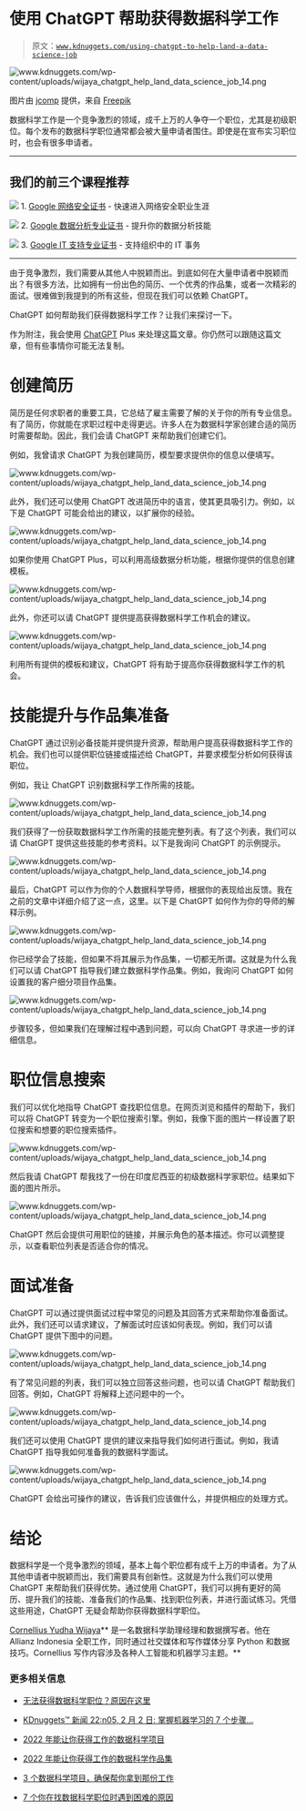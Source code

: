 # 使用 ChatGPT 帮助获得数据科学工作

> 原文：[`www.kdnuggets.com/using-chatgpt-to-help-land-a-data-science-job`](https://www.kdnuggets.com/using-chatgpt-to-help-land-a-data-science-job)

![`www.kdnuggets.com/wp-content/uploads/wijaya_chatgpt_help_land_data_science_job_14.png`](img/e62f7e5099c56564c41f522ef45021f2.png)

图片由 [jcomp](https://www.freepik.com/free-vector/man-search-hiring-job-online-from-laptop_20822846.htm#query=job%20search&position=2&from_view=search&track=ais) 提供，来自 [Freepik](https://www.freepik.com/)

数据科学工作是一个竞争激烈的领域，成千上万的人争夺一个职位，尤其是初级职位。每个发布的数据科学职位通常都会被大量申请者围住。即使是在宣布实习职位时，也会有很多申请者。

* * *

## 我们的前三个课程推荐

![](img/0244c01ba9267c002ef39d4907e0b8fb.png) 1\. [Google 网络安全证书](https://www.kdnuggets.com/google-cybersecurity) - 快速进入网络安全职业生涯

![](img/e225c49c3c91745821c8c0368bf04711.png) 2\. [Google 数据分析专业证书](https://www.kdnuggets.com/google-data-analytics) - 提升你的数据分析技能

![](img/0244c01ba9267c002ef39d4907e0b8fb.png) 3\. [Google IT 支持专业证书](https://www.kdnuggets.com/google-itsupport) - 支持组织中的 IT 事务

* * *

由于竞争激烈，我们需要从其他人中脱颖而出。到底如何在大量申请者中脱颖而出？有很多方法，比如拥有一份出色的简历、一个优秀的作品集，或者一次精彩的面试。很难做到我提到的所有这些，但现在我们可以依赖 ChatGPT。

ChatGPT 如何帮助我们获得数据科学工作？让我们来探讨一下。

作为附注，我会使用 [ChatGPT](https://chat.openai.com/) Plus 来处理这篇文章。你仍然可以跟随这篇文章，但有些事情你可能无法复制。

# 创建简历

简历是任何求职者的重要工具，它总结了雇主需要了解的关于你的所有专业信息。有了简历，你就能在求职过程中走得更远。许多人在为数据科学家创建合适的简历时需要帮助。因此，我们会请 ChatGPT 来帮助我们创建它们。

例如，我曾请求 ChatGPT 为我创建简历，模型要求提供你的信息以便填写。

![`www.kdnuggets.com/wp-content/uploads/wijaya_chatgpt_help_land_data_science_job_14.png`](img/fdb0167bd91c1436652aa7343a93da66.png)

此外，我们还可以使用 ChatGPT 改进简历中的语言，使其更具吸引力。例如，以下是 ChatGPT 可能会给出的建议，以扩展你的经验。

![`www.kdnuggets.com/wp-content/uploads/wijaya_chatgpt_help_land_data_science_job_14.png`](img/866be7a987d1035cdb43d53656448efe.png)

如果你使用 ChatGPT Plus，可以利用高级数据分析功能，根据你提供的信息创建模板。

![`www.kdnuggets.com/wp-content/uploads/wijaya_chatgpt_help_land_data_science_job_14.png`](img/55544a9d2b35f3b4e057f11818a7bb8a.png)

此外，你还可以请 ChatGPT 提供提高获得数据科学工作机会的建议。

![`www.kdnuggets.com/wp-content/uploads/wijaya_chatgpt_help_land_data_science_job_14.png`](img/1326fc1b107295be70707bd5a496199b.png)

利用所有提供的模板和建议，ChatGPT 将有助于提高你获得数据科学工作的机会。

# 技能提升与作品集准备

ChatGPT 通过识别必备技能并提供提升资源，帮助用户提高获得数据科学工作的机会。我们也可以提供职位链接或描述给 ChatGPT，并要求模型分析如何获得该职位。

例如，我让 ChatGPT 识别数据科学工作所需的技能。

![`www.kdnuggets.com/wp-content/uploads/wijaya_chatgpt_help_land_data_science_job_14.png`](img/ce6dd3e2ad1f22d05e181bf2f7b00cc8.png)

我们获得了一份获取数据科学工作所需的技能完整列表。有了这个列表，我们可以请 ChatGPT 提供这些技能的参考资料。以下是我询问 ChatGPT 的示例提示。

![`www.kdnuggets.com/wp-content/uploads/wijaya_chatgpt_help_land_data_science_job_14.png`](img/ce661df023039651667e97ebe2c4d2d3.png)

最后，ChatGPT 可以作为你的个人数据科学导师，根据你的表现给出反馈。我在之前的文章中详细介绍了这一点，这里。以下是 ChatGPT 如何作为你的导师的解释示例。

![`www.kdnuggets.com/wp-content/uploads/wijaya_chatgpt_help_land_data_science_job_14.png`](img/0e86162fad53967914d013ee726dfe80.png)

你已经学会了技能，但如果不将其展示为作品集，一切都无所谓。这就是为什么我们可以请 ChatGPT 指导我们建立数据科学作品集。例如，我询问 ChatGPT 如何设置我的客户细分项目作品集。

![`www.kdnuggets.com/wp-content/uploads/wijaya_chatgpt_help_land_data_science_job_14.png`](img/dd3d36d03af4cefde12b4e754b970251.png)

步骤较多，但如果我们在理解过程中遇到问题，可以向 ChatGPT 寻求进一步的详细信息。

# 职位信息搜索

我们可以优化地指导 ChatGPT 查找职位信息。在网页浏览和插件的帮助下，我们可以将 ChatGPT 转变为一个职位搜索引擎。例如，我像下面的图片一样设置了职位搜索和想要的职位搜索插件。

![`www.kdnuggets.com/wp-content/uploads/wijaya_chatgpt_help_land_data_science_job_14.png`](img/f94f20cb9ac90dd6c94d3bec915bbe88.png)

然后我请 ChatGPT 帮我找了一份在印度尼西亚的初级数据科学家职位。结果如下面的图片所示。

![`www.kdnuggets.com/wp-content/uploads/wijaya_chatgpt_help_land_data_science_job_14.png`](img/e6b3833cfcbed5db392106ccb0453ae3.png)

ChatGPT 然后会提供可用职位的链接，并展示角色的基本描述。你可以调整提示，以查看职位列表是否适合你的情况。

# 面试准备

ChatGPT 可以通过提供面试过程中常见的问题及其回答方式来帮助你准备面试。此外，我们还可以请求建议，了解面试时应该如何表现。例如，我们可以请 ChatGPT 提供下图中的问题。

![`www.kdnuggets.com/wp-content/uploads/wijaya_chatgpt_help_land_data_science_job_14.png`](img/ea207e56fd51eba68c7b53201b286f03.png)

有了常见问题的列表，我们可以独立回答这些问题，也可以请 ChatGPT 帮助我们回答。例如，ChatGPT 将解释上述问题中的一个。

![`www.kdnuggets.com/wp-content/uploads/wijaya_chatgpt_help_land_data_science_job_14.png`](img/f10bbd4b36b4b66c79962dbc9c969b93.png)

我们还可以使用 ChatGPT 提供的建议来指导我们如何进行面试。例如，我请 ChatGPT 指导我如何准备我的数据科学面试。

![`www.kdnuggets.com/wp-content/uploads/wijaya_chatgpt_help_land_data_science_job_14.png`](img/0463ba9feac590fd386e3440b487fb1a.png)

ChatGPT 会给出可操作的建议，告诉我们应该做什么，并提供相应的处理方式。

# 结论

数据科学是一个竞争激烈的领域，基本上每个职位都有成千上万的申请者。为了从其他申请者中脱颖而出，我们需要具有创新性。这就是为什么我们可以使用 ChatGPT 来帮助我们获得优势。通过使用 ChatGPT，我们可以拥有更好的简历、提升我们的技能、准备我们的作品集、找到职位列表，并进行面试练习。凭借这些用途，ChatGPT 无疑会帮助你获得数据科学职位。

**[](https://www.linkedin.com/in/cornellius-yudha-wijaya/)**[Cornellius Yudha Wijaya](https://www.linkedin.com/in/cornellius-yudha-wijaya/)** 是一名数据科学助理经理和数据撰写者。他在 Allianz Indonesia 全职工作，同时通过社交媒体和写作媒体分享 Python 和数据技巧。Cornellius 写作内容涉及各种人工智能和机器学习主题。**

### 更多相关信息

+   [无法获得数据科学职位？原因在这里](https://www.kdnuggets.com/2022/01/unable-land-data-science-job.html)

+   [KDnuggets™ 新闻 22:n05, 2 月 2 日: 掌握机器学习的 7 个步骤…](https://www.kdnuggets.com/2022/n05.html)

+   [2022 年能让你获得工作的数据科学项目](https://www.kdnuggets.com/2022/05/data-science-projects-land-job-2022.html)

+   [2022 年能让你获得工作的数据科学作品集](https://www.kdnuggets.com/2022/10/data-science-portfolio-land-job-2022.html)

+   [3 个数据科学项目，确保帮你拿到那份工作](https://www.kdnuggets.com/3-data-science-projects-guaranteed-to-land-you-that-job)

+   [7 个你在找数据科学职位时遇到困难的原因](https://www.kdnuggets.com/7-reasons-why-youre-struggling-to-land-a-data-science-job)
